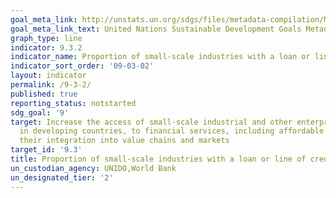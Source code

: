 ```yaml
---
goal_meta_link: http://unstats.un.org/sdgs/files/metadata-compilation/Metadata-Goal-9.pdf
goal_meta_link_text: United Nations Sustainable Development Goals Metadata (pdf 663kB)
graph_type: line
indicator: 9.3.2
indicator_name: Proportion of small-scale industries with a loan or line of credit
indicator_sort_order: '09-03-02'
layout: indicator
permalink: /9-3-2/
published: true
reporting_status: notstarted
sdg_goal: '9'
target: Increase the access of small-scale industrial and other enterprises, in particular
  in developing countries, to financial services, including affordable credit, and
  their integration into value chains and markets
target_id: '9.3'
title: Proportion of small-scale industries with a loan or line of credit
un_custodian_agency: UNIDO,World Bank
un_designated_tier: '2'
---
```

